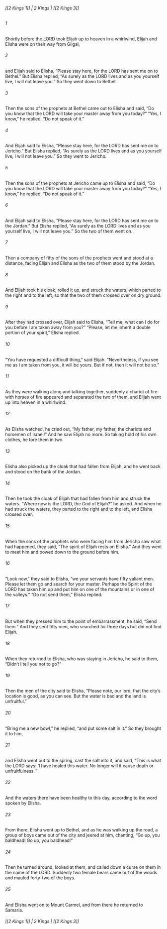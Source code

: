 ###### [[2 Kings 1]] | 2 Kings | [[2 Kings 3]]

###### 1
Shortly before the LORD took Elijah up to heaven in a whirlwind, Elijah and Elisha were on their way from Gilgal,
###### 2
and Elijah said to Elisha, “Please stay here, for the LORD has sent me on to Bethel.” But Elisha replied, “As surely as the LORD lives and as you yourself live, I will not leave you.” So they went down to Bethel.
###### 3
Then the sons of the prophets at Bethel came out to Elisha and said, “Do you know that the LORD will take your master away from you today?” “Yes, I know,” he replied. “Do not speak of it.”
###### 4
And Elijah said to Elisha, “Please stay here, for the LORD has sent me on to Jericho.” But Elisha replied, “As surely as the LORD lives and as you yourself live, I will not leave you.” So they went to Jericho.
###### 5
Then the sons of the prophets at Jericho came up to Elisha and said, “Do you know that the LORD will take your master away from you today?” “Yes, I know,” he replied. “Do not speak of it.”
###### 6
And Elijah said to Elisha, “Please stay here, for the LORD has sent me on to the Jordan.” But Elisha replied, “As surely as the LORD lives and as you yourself live, I will not leave you.” So the two of them went on.
###### 7
Then a company of fifty of the sons of the prophets went and stood at a distance, facing Elijah and Elisha as the two of them stood by the Jordan.
###### 8
And Elijah took his cloak, rolled it up, and struck the waters, which parted to the right and to the left, so that the two of them crossed over on dry ground.
###### 9
After they had crossed over, Elijah said to Elisha, “Tell me, what can I do for you before I am taken away from you?” “Please, let me inherit a double portion of your spirit,” Elisha replied.
###### 10
“You have requested a difficult thing,” said Elijah. “Nevertheless, if you see me as I am taken from you, it will be yours. But if not, then it will not be so.”
###### 11
As they were walking along and talking together, suddenly a chariot of fire with horses of fire appeared and separated the two of them, and Elijah went up into heaven in a whirlwind.
###### 12
As Elisha watched, he cried out, “My father, my father, the chariots and horsemen of Israel!” And he saw Elijah no more. So taking hold of his own clothes, he tore them in two.
###### 13
Elisha also picked up the cloak that had fallen from Elijah, and he went back and stood on the bank of the Jordan.
###### 14
Then he took the cloak of Elijah that had fallen from him and struck the waters. “Where now is the LORD, the God of Elijah?” he asked. And when he had struck the waters, they parted to the right and to the left, and Elisha crossed over.
###### 15
When the sons of the prophets who were facing him from Jericho saw what had happened, they said, “The spirit of Elijah rests on Elisha.” And they went to meet him and bowed down to the ground before him.
###### 16
“Look now,” they said to Elisha, “we your servants have fifty valiant men. Please let them go and search for your master. Perhaps the Spirit of the LORD has taken him up and put him on one of the mountains or in one of the valleys.” “Do not send them,” Elisha replied.
###### 17
But when they pressed him to the point of embarrassment, he said, “Send them.” And they sent fifty men, who searched for three days but did not find Elijah.
###### 18
When they returned to Elisha, who was staying in Jericho, he said to them, “Didn’t I tell you not to go?”
###### 19
Then the men of the city said to Elisha, “Please note, our lord, that the city’s location is good, as you can see. But the water is bad and the land is unfruitful.”
###### 20
“Bring me a new bowl,” he replied, “and put some salt in it.” So they brought it to him,
###### 21
and Elisha went out to the spring, cast the salt into it, and said, “This is what the LORD says: ‘I have healed this water. No longer will it cause death or unfruitfulness.’”
###### 22
And the waters there have been healthy to this day, according to the word spoken by Elisha.
###### 23
From there, Elisha went up to Bethel, and as he was walking up the road, a group of boys came out of the city and jeered at him, chanting, “Go up, you baldhead! Go up, you baldhead!”
###### 24
Then he turned around, looked at them, and called down a curse on them in the name of the LORD. Suddenly two female bears came out of the woods and mauled forty-two of the boys.
###### 25
And Elisha went on to Mount Carmel, and from there he returned to Samaria.

###### [[2 Kings 1]] | 2 Kings | [[2 Kings 3]]
